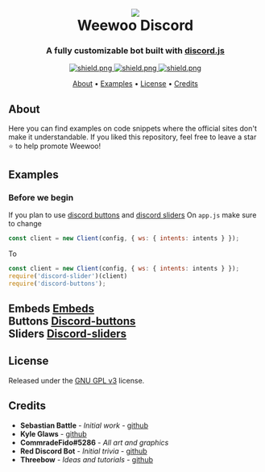 <h1 align="center">
  <br>
  <a href="https://github.com/Ranger-4297/Weewoo"><img src="https://cdn.discordapp.com/avatars/819584400035020860/2f99eb14c9fd0fd0650d731648041b35.png"></a>
  <br>
  Weewoo Discord
  <br>
</h1>

<h3 align=center>A fully customizable bot built with <a href=https://github.com/discordjs/discord.js>discord.js</a></h3>


<div align=center>

  <a href="https://discord.gg/ekMQH384KC">
    <img src="https://discordapp.com/api/guilds/784132355325558824/widget.png?style=shield" alt="shield.png">
  </a>

  <a href="https://github.com/discordjs">
    <img src="https://img.shields.io/badge/discord.js-v12.3.1-blue.svg?logo=npm" alt="shield.png">
  </a>

  <a href="https://github.com/Ranger-4297/weewoobot/blob/main/LICENSE">
    <img src="https://img.shields.io/badge/license-GNU%20GPL%20v3-green" alt="shield.png">
  </a>

</div>

<p align="center">
  <a href="#about">About</a>
  •
  <a href="#examples">Examples</a>
  •
  <a href="#license">License</a>
  •
  <a href="#credits">Credits</a>
</p>

## About

Here you can find examples on code snippets where the official sites don't make it understandable.
If you liked this repository, feel free to leave a star ⭐ to help promote Weewoo!

## Examples

### Before we begin
If you plan to use [discord buttons](https://www.npmjs.com/package/discord-buttons) and [discord sliders](https://www.npmjs.com/package/discord-slider)
On `app.js` make sure to change 
```js
const client = new Client(config, { ws: { intents: intents } });
```
To
```js
const client = new Client(config, { ws: { intents: intents } });
require('discord-slider')(client)
require('discord-buttons');
```

**Embeds** [Embeds](https://github.com/Ranger-4297/weewoobot/blob/main/examples/embeds.md)  
**Buttons** [Discord-buttons](https://github.com/Ranger-4297/weewoobot/blob/main/examples/discord-button.md)  
**Sliders** [Discord-sliders](https://github.com/Ranger-4297/weewoobot/blob/main/examples/discord-sliders.md)
---

## License

Released under the [GNU GPL v3](https://www.gnu.org/licenses/gpl-3.0.en.html) license.

## Credits

* **Sebastian Battle** - *Initial work* - [github](https://github.com/sabattle)
* **Kyle Glaws** - [github](https://github.com/krglaws)
* **CommradeFido#5286** - *All art and graphics*
* **Red Discord Bot** - *Initial trivia* - [github](https://github.com/Cog-Creators/Red-DiscordBot/blob/V3/develop/README.md#join-the-community)
* **Threebow** - *Ideas and tutorials* - [github](https://github.com/Threebow)
